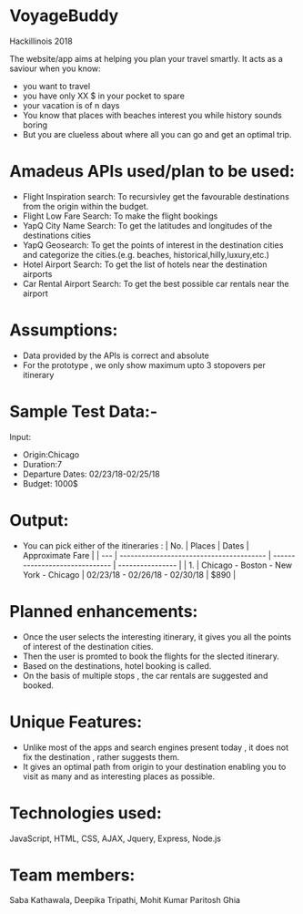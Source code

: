 # VoyageBuddy
Hackillinois 2018

The website/app aims at helping you plan your travel smartly. It acts as a saviour when you know:
* you want to travel 
* you have only XX $ in your pocket to spare
* your vacation is of n days 
* You know that places with beaches interest you while history sounds boring
* But you are clueless about where all you can go and get an optimal trip.

# Amadeus APIs used/plan to be used:
* Flight Inspiration search: To recursivley get the favourable destinations from the origin within the budget.
* Flight Low Fare Search: To make the flight bookings
* YapQ City Name Search: To get the latitudes and longitudes  of the destinations cities
* YapQ Geosearch: To get the points of interest in the destination cities and categorize the cities.(e.g. beaches, historical,hilly,luxury,etc.)
* Hotel Airport Search: To get the list of hotels near the destination airports
* Car Rental Airport Search: To get the best possible car rentals near the airport

# Assumptions:
* Data provided by the APIs is correct and absolute
* For the prototype , we only show maximum upto 3 stopovers per itinerary


# Sample Test Data:-
Input:
* Origin:Chicago
* Duration:7
* Departure Dates: 02/23/18-02/25/18
* Budget: 1000$
        
# Output:
* You can pick either of the itineraries : 
| No. |                          Places          |                 Dates          | Approximate Fare |
| --- | ---------------------------------------- | ------------------------------ | ---------------- |
|  1. | Chicago - Boston - New York - Chicago    | 02/23/18 - 02/26/18 - 02/30/18 |       $890       |
   
# Planned enhancements: 
* Once the user selects the interesting itinerary, it gives you all the points of interest of the destination                    cities.
* Then the user is promted to book the flights for the slected itinerary.
* Based on the destinations, hotel booking is called.
* On the basis of multiple stops , the car rentals are suggested and booked.

# Unique Features: 
* Unlike most of the apps and search engines present today , it does not fix the destination , rather suggests them.
* It gives an optimal path from origin to your destination enabling you to visit as many and as interesting places as possible.

# Technologies used: 
JavaScript, HTML, CSS, AJAX, Jquery, Express, Node.js

# Team members: 
Saba Kathawala, Deepika Tripathi, Mohit Kumar Paritosh Ghia

